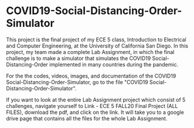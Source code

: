 # COVID19-Social-Distancing-Order-Simulator
This project is the final project of my ECE 5 class, Introduction to Electrical and Computer Engineering, at the University of California San Diego. In this project, my team made a complete Lab Assignment, in which the final challenge is to make a simulator that simulates the COVID19 Social-Distancing-Order implemented in many countries during the pandemic.

For the the codes, videos, images, and documentation of the COVID19 Social-Distancing-Order-Simulator, go to the file "COVID19 Social-Distancing-Order-Simulator".

If you want to look at the entire Lab Assignment project which consist of 5 challenges, navigate yourself to Link - ECE 5 FALL20 Final Project (ALL FILES), download the pdf, and click on the link. It will take you to a google drive page that contains all the files for the whole Lab Assignment.
